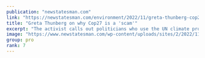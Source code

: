 ```yaml
---
publication: "newstatesman.com"
link: "https://newstatesman.com/environment/2022/11/greta-thunberg-cop27-is-a-scam"
title: "Greta Thunberg on why Cop27 is a 'scam'"
excerpt: "The activist calls out politicians who use the UN climate process for their own ends."
image: "https://www.newstatesman.com/wp-content/uploads/sites/2/2022/11/GettyImages-1169833108.jpg"
group: pro
rank: 7
---
```

